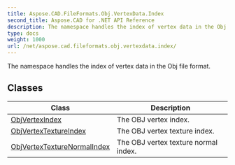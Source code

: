 ```yaml
---
title: Aspose.CAD.FileFormats.Obj.VertexData.Index
second_title: Aspose.CAD for .NET API Reference
description: The namespace handles the index of vertex data in the Obj file format
type: docs
weight: 1000
url: /net/aspose.cad.fileformats.obj.vertexdata.index/
---
```

The namespace handles the index of vertex data in the Obj file format.

## Classes

| Class | Description |
| --- | --- |
| [ObjVertexIndex](./objvertexindex/) | The OBJ vertex index. |
| [ObjVertexTextureIndex](./objvertextextureindex/) | The OBJ vertex texture index. |
| [ObjVertexTextureNormalIndex](./objvertextexturenormalindex/) | The OBJ vertex texture normal index. |


